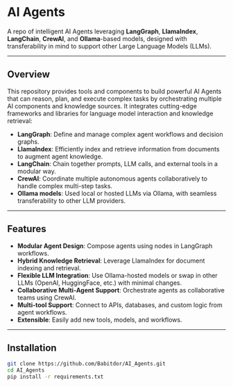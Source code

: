 # AI Agents

A repo of intelligent AI Agents leveraging **LangGraph**, **LlamaIndex**, **LangChain**, **CrewAI**, and **Ollama**-based models, designed with transferability in mind to support other Large Language Models (LLMs).

---

## Overview

This repository provides tools and components to build powerful AI Agents that can reason, plan, and execute complex tasks by orchestrating multiple AI components and knowledge sources. It integrates cutting-edge frameworks and libraries for language model interaction and knowledge retrieval:

- **LangGraph**: Define and manage complex agent workflows and decision graphs.
- **LlamaIndex**: Efficiently index and retrieve information from documents to augment agent knowledge.
- **LangChain**: Chain together prompts, LLM calls, and external tools in a modular way.
- **CrewAI**: Coordinate multiple autonomous agents collaboratively to handle complex multi-step tasks.
- **Ollama models**: Used local or hosted LLMs via Ollama, with seamless transferability to other LLM providers.

---

## Features

- **Modular Agent Design**: Compose agents using nodes in LangGraph workflows.
- **Hybrid Knowledge Retrieval**: Leverage LlamaIndex for document indexing and retrieval.
- **Flexible LLM Integration**: Use Ollama-hosted models or swap in other LLMs (OpenAI, HuggingFace, etc.) with minimal changes.
- **Collaborative Multi-Agent Support**: Orchestrate agents as collaborative teams using CrewAI.
- **Multi-tool Support**: Connect to APIs, databases, and custom logic from agent workflows.
- **Extensible**: Easily add new tools, models, and workflows.

---

## Installation

```bash
git clone https://github.com/Babitdor/AI_Agents.git
cd AI_Agents
pip install -r requirements.txt
